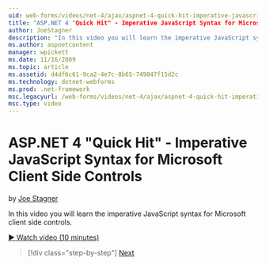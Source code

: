 ```yaml
---
uid: web-forms/videos/net-4/ajax/aspnet-4-quick-hit-imperative-javascript-syntax-for-microsoft-client-side-controls
title: "ASP.NET 4 "Quick Hit" - Imperative JavaScript Syntax for Microsoft Client Side Controls | Microsoft Docs"
author: JoeStagner
description: "In this video you will learn the imperative JavaScript syntax for Microsoft client side controls."
ms.author: aspnetcontent
manager: wpickett
ms.date: 11/16/2009
ms.topic: article
ms.assetid: d4df6c61-9ca2-4e7c-8b65-749847f15d2c
ms.technology: dotnet-webforms
ms.prod: .net-framework
msc.legacyurl: /web-forms/videos/net-4/ajax/aspnet-4-quick-hit-imperative-javascript-syntax-for-microsoft-client-side-controls
msc.type: video
---
```

ASP.NET 4 "Quick Hit" - Imperative JavaScript Syntax for Microsoft Client Side Controls
====================
by [Joe Stagner](https://github.com/JoeStagner)

In this video you will learn the imperative JavaScript syntax for Microsoft client side controls. 

[&#9654; Watch video (10 minutes)](https://channel9.msdn.com/Blogs/ASP-NET-Site-Videos/aspnet-4-quick-hit-imperative-javascript-syntax-for-microsoft-client-side-controls)

>[!div class="step-by-step"]
[Next](aspnet-4-quick-hit-the-scriptloader.md)